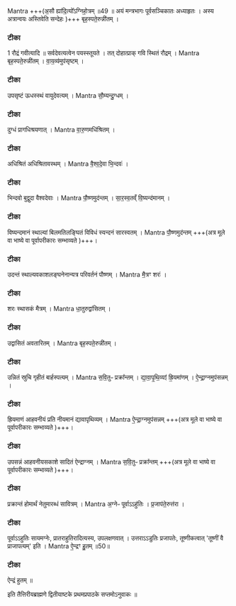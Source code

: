 



Mantra
+++(अ॒सौ ह्या॑दि॒त्यो᳚ऽग्निहो॒त्रम् ॥49 ॥ अयं मन्त्रभागः पूर्वसञ्चिकातः अध्याहृतः ।  अस्य अत्रान्वयः अस्तिवेति सन्देहः )+++
बृह॒स्पते॒रुन्नी॑तम् ।

### टीका
1 रौद्रं गवीत्यादि ॥ सर्वदेवत्यत्वेन पयस्स्तूयते । तत् दोहात्प्राक् गवि स्थितं रौद्रम् ।
Mantra
बृह॒स्पते॒रुन्नी॑तम् ।
वा॒य॒व्य॑मुप॑सृष्टम् ।
### टीका
उपसृष्टं ऊधस्स्थं वायुदेवत्यम् ।
Mantra
सौ॒म्यन्दु॒ग्धम् ।

### टीका
दुग्धं प्रागधिश्रयणात् ।
Mantra
वा॒रु॒णमधि॑श्रितम् ।

### टीका
अधिश्रितं अधिश्रितावस्थम् ।
Mantra
वै॒श्व॒दे॒वा भि॒न्दवः॑ ।

### टीका
भिन्दवो बुद्वुदा वैश्वदेवाः ।
Mantra
पौ॒ष्णमुद॑न्तम् ।
सा॒र॒स्व॒तव्ँ वि॒ष्यन्द॑मानम् ।

### टीका
विष्यन्दमानं स्थाल्यां बिलमतिलङ्घितं विविधं स्यन्दनं सारस्वतम् ।
Mantra
पौ॒ष्णमुद॑न्तम् +++(अत्र मूले वा भाष्ये वा पूर्वापरीकारः सम्भाव्यते  )+++।

### टीका
उदन्तं स्थाल्यवकाशलङ्घनेनान्यत्र परिवर्तनं पौष्णम् ।
Mantra
मै॒त्रꣳ शरः॑ ।

### टीका
शरः स्थासकं मैत्रम् ।
Mantra
धा॒तुरुद्वा॑सितम् ।

### टीका
उद्वासितं अवतारितम् ।
Mantra
बृह॒स्पते॒रुन्नी॑तम् ।

### टीका
उन्नितं स्रुचि गृहीतं बार्हस्पत्यम् ।
Mantra
स॒वि॒तुᳶ प्रक्रा᳚न्तम् ।
द्या॒वा॒पृ॒थि॒व्यꣵ॑ ह्रि॒यमा॑णम् ।
ऐ॒न्द्रा॒ग्नमुप॑सन्नम् ।

### टीका
ह्रियमाणं आहवनीयं प्रति नीयमानं द्यावापृथिव्यम् ।
Mantra
ऐ॒न्द्रा॒ग्नमुप॑सन्नम् +++(अत्र मूले वा भाष्ये वा पूर्वापरीकारः सम्भाव्यते  )+++।

### टीका
उपसन्नं आहवनीयसकाशे सादितं ऐन्द्राग्नम् ।
Mantra
स॒वि॒तुᳶ प्रक्रा᳚न्तम् +++(अत्र मूले वा भाष्ये वा पूर्वापरीकारः सम्भाव्यते  )+++।
### टीका
प्रक्रान्तं होमार्थं नेतुमारब्धं सावित्रम् ।
Mantra
अ॒ग्नेᳶ पूर्वाऽऽहु॑तिः ।
प्र॒जाप॑ते॒रुत्त॑रा ।

### टीका

पूर्वाऽऽहुतिः सायमग्नेः, प्रातराहुतिरादित्यस्य, उपलक्षणवात् । उत्तराऽऽडुतिः प्रजापतेः, तूष्णीकत्वात् 'तूष्णीं वै प्राजापत्यम्' इति ।
Mantra
ऐ॒न्द्रꣳ हु॒तम् ॥50॥  

### टीका
ऐन्द्रं हुतम् ॥

इति तैत्तिरीयब्राह्मणे द्वितीयाष्टके प्रथमप्रपाठके सप्तमोऽनुवाकः ॥  
